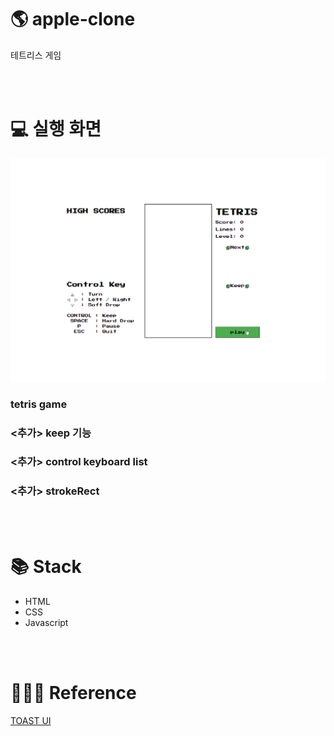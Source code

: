 # 🌎 apple-clone

테트리스 게임

<br><br>

# 💻 실행 화면
![Alt Text](https://github.com/ssoonD/tetris/blob/main/gif/tetris.gif)
<br>
### tetris game 
### <추가> keep 기능
### <추가> control keyboard list
### <추가> strokeRect

<br><br>

# 📚 Stack
- HTML
- CSS
- Javascript    

<br><br>

# 👩🏻‍🏫 Reference
[TOAST UI](https://ui.toast.com/weekly-pick/ko_20191216)
